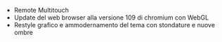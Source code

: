 - Remote Multitouch
- Update del web browser alla versione 109 di chromium con WebGL
- Restyle grafico e ammodernamento del tema con stondature e nuove ombre